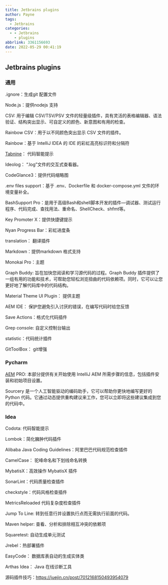 ```yaml
---
title: Jetbrains plugins
author: Payne
tags:
  - Jetbrains
categories:
  - - Jetbrains
    - plugins
abbrlink: 3361156693
date: 2022-05-29 00:41:19
---
```


## Jetbrains plugins

### 通用

.ignore：生成git 配置文件

Node.js：提供nodejs 支持

CSV: 用于编辑 CSV/TSV/PSV 文件的轻量级插件，具有灵活的表格编辑器、语法验证、结构突出显示、可自定义的颜色、新意图和有用的检查。

Rainbow CSV：用于以不同颜色突出显示 CSV 文件的插件。

Rainbow：基于 IntelliJ IDEA 的 IDE 的彩虹高亮标识符和分隔符

[Tabnine](https://www.tabnine.com/install)： 代码智能提示 

Ideolog： “.log”文件的交互式查看器。

CodeGlance3：提供代码缩略图

.env files support：基于 .env、Dockerfile 和 docker-compose.yml 文件的环境变量补全。

BashSupport Pro：是用于高级Bash和shell脚本开发的插件—调试器、测试运行程序、代码完成、查找用法、重命名、ShellCheck、shfmt等。

Key Promoter X：提供快捷键提示

Nyan Progress Bar：彩虹进度条

translation： 翻译插件

Markdown：提供markdown 格式支持

Monokai Pro：主题

Graph Buddy: 旨在加快您阅读和学习源代码的过程。Graph Buddy 插件提供了一组有用的功能和技术，可帮助您轻松浏览扭曲的代码依赖项。同时，它可以让您更好地了解代码库中的代码结构。

Material Theme UI Plugin： 提供主题

AEM IDE： 保护您避免引入讨厌的错误，在编写代码时给您反馈

Save Actions：格式化代码插件

Grep console: 自定义控制台输出

statistic：代码统计插件

GitToolBox： git增强

### Pycharm

[AEM](https://intellij-aem.gitlab.io/) PRO: 本部分提供有关开始使用 IntelliJ AEM 所需步骤的信息，包括插件安装和初始项目设置。

Sourcery 是一个人工智能驱动的编码助手，它可以帮助你更快地编写更好的 Python 代码。它通过动态提供重构建议来工作，您可以立即将这些建议集成到您的代码中。

### Idea

Codota: 代码智能提示

Lombok：简化臃肿代码插件

Alibaba Java Coding Guidelines：阿里巴巴代码规范检查插件

CamelCase： 驼峰命名和下划线命名转换

MybatisX：高效操作 MybatisX 插件

SonarLint：代码质量检查插件

checkstyle：代码风格检查插件

MetricsReloaded 代码复杂度检查插件

Jump To Line: 转到任意行并设置执行点而无需执行前面的代码。

Maven helper: 查看、分析和排除相互冲突的依赖项

Squaretest: 自动生成单元测试

Jrebel：热部署插件

EasyCode： 数据库表自动的生成实体类

Arthas Idea：  Java 在线诊断工具



源码插件技巧：https://juejin.cn/post/7012168150493954079





